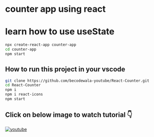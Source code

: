 # counter app using react
# learn how to use useState
``` bash
npx create-react-app counter-app
cd counter-app
npm start

```

## How to run this project in your vscode

``` bash
git clone https://github.com/becodewala-youtube/React-Counter.git
cd React-Counter
npm i
npm i react-icons
npm start


```



## **Click on below image to watch tutorial** 👇


[![youtube](https://img.youtube.com/vi/co6WebJpg9k/0.jpg)](https://www.youtube.com/watch?v=co6WebJpg9k)

